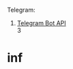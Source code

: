 Telegram: <br>
1. [Telegram Bot API](https://core.telegram.org/bots/api#available-methods) <br>
3 <br>





























# inf
